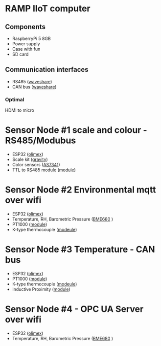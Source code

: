 
# RAMP IIoT computer

## Components 
- RaspberryPi 5 8GB
- Power supply 
- Case with fun
- SD card
## Communication interfaces
- RS485 ([waveshare](https://grobotronics.com/waveshare-isolated-rs485-rs232-hat-spi-control.html))
- CAN bus ([waveshare](https://www.waveshare.com/product/2-ch-can-hat-plus.htm))


### Optimal
HDMI to micro


# Sensor Node #1 scale and colour  - RS485/Modubus
- ESP32 ([olimex](https://www.olimex.com/Products/IoT/ESP32/ESP32-EVB/open-source-hardware))
- Scale kit ([gravity](https://grobotronics.com/gravity-i2c-1kg-weight-sensor-kit-hx711.html))
- Color sensors ([AS7341](https://grobotronics.com/fermion-as7341-11-channel-visible-light-sensor.html))
- TTL to RS485 module ([module](https://grobotronics.com/ttl-to-rs485-module.html))

# Sensor Node #2 Environmental mqtt over wifi
- ESP32 ([olimex](https://www.olimex.com/Products/IoT/ESP32/ESP32-EVB/open-source-hardware))
- Temperature, RH, Barometric Pressure ([BME680](https://grobotronics.com/waveshare-environmental-sensor-bme680.html) )
- PT1000 ([module](https://grobotronics.com/gravity-analog-high-temperature-sensor-30350c.html))
- K-type thermocouple ([modeule](https://grobotronics.com/pimoroni-mcp9600-thermocouple-amplifier-breakout.html))


# Sensor Node #3 Temperature - CAN bus
- ESP32 ([olimex](https://www.olimex.com/Products/IoT/ESP32/ESP32-EVB/open-source-hardware))
- PT1000 ([module](https://grobotronics.com/gravity-analog-high-temperature-sensor-30350c.html))
- K-type thermocouple ([modeule](https://grobotronics.com/pimoroni-mcp9600-thermocouple-amplifier-breakout.html))
- Inductive Proximity ([module](https://grobotronics.com/inductive-proximity-sensor-12mm-lj12a3-4-z-ex.html))



# Sensor Node #4 - OPC UA Server over wifi
- ESP32 ([olimex](https://www.olimex.com/Products/IoT/ESP32/ESP32-EVB/open-source-hardware))
- Temperature, RH, Barometric Pressure ([BME680](https://grobotronics.com/waveshare-environmental-sensor-bme680.html) )
